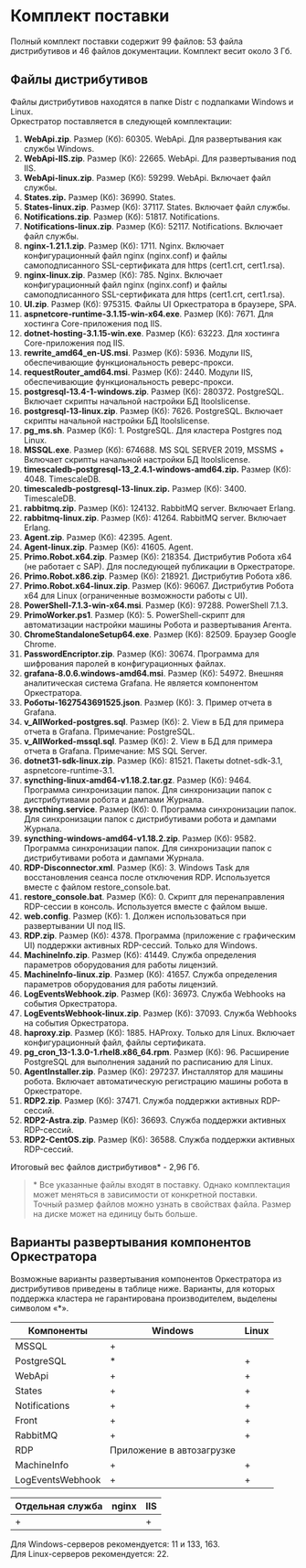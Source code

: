 # Комплект поставки

Полный комплект поставки содержит 99 файлов: 53 файла дистрибутивов и 46 файлов документации. Комплект весит около 3 Гб.

## Файлы дистрибутивов 

Файлы дистрибутивов находятся в папке Distr с подпапками Windows и Linux.\
Оркестратор поставляется в следующей комплектации:

1. **WebApi.zip**. Размер (Кб): 60305. WebApi. Для развертывания как службы Windows.
2. **WebApi-IIS.zip**. Размер (Кб):	22665. WebApi. Для развертывания под IIS.
3. **WebApi-linux.zip**. Размер (Кб):	59299. WebApi. Включает файл службы.
4. **States.zip.** Размер (Кб):	36990. States.
5. **States-linux.zip**. Размер (Кб): 37117. States. Включает файл службы.
6. **Notifications.zip**.	Размер (Кб): 51817.	Notifications.
7. **Notifications-linux.zip**.	Размер (Кб): 52117. Notifications. Включает файл службы.
8. **nginx-1.21.1.zip**. Размер (Кб): 1711.	Nginx. Включает конфигурационный файл nginx (nginx.conf) и файлы самоподписанного SSL-сертификата для https (cert1.crt, cert1.rsa).
9. **nginx-linux.zip**. Размер (Кб): 785. Nginx. Включает конфигурационный файл nginx (nginx.conf) и файлы самоподписанного SSL-сертификата для https (cert1.crt, cert1.rsa).
10. **UI.zip**. Размер (Кб): 975315. Файлы UI Оркестратора в браузере, SPA.
11. **aspnetcore-runtime-3.1.15-win-x64.exe**. Размер (Кб): 7671. Для хостинга Core-приложения под IIS.
12. **dotnet-hosting-3.1.15-win.exe**. Размер (Кб):	63223. Для хостинга Core-приложения под IIS.
13. **rewrite_amd64_en-US.msi**. Размер (Кб):	5936.	Модули IIS, обеспечивающие функциональность реверс-прокси.
14. **requestRouter_amd64.msi**. Размер (Кб):	2440. Модули IIS, обеспечивающие функциональность реверс-прокси.
15. **postgresql-13.4-1-windows.zip**. Размер (Кб): 280372. PostgreSQL. Включает скрипты начальной настройки БД ltoolslicense.
16. **postgresql-13-linux.zip**. Размер (Кб): 7626. PostgreSQL. Включает скрипты начальной настройки БД ltoolslicense.
17. **pg_ms.sh**.	Размер (Кб): 1. PostgreSQL. Для кластера Postgres под Linux.
18. **MSSQL.exe**. Размер (Кб): 674688. MS SQL SERVER 2019, MSSMS	+	Включает скрипты начальной настройки БД ltoolslicense.
19. **timescaledb-postgresql-13_2.4.1-windows-amd64.zip.** Размер (Кб): 4048.	TimescaleDB.
20. **timescaledb-postgresql-13-linux.zip.** Размер (Кб): 3400. TimescaleDB.
21. **rabbitmq.zip**. Размер (Кб): 124132. RabbitMQ server. Включает Erlang.
22. **rabbitmq-linux.zip**.	Размер (Кб): 41264. RabbitMQ server. Включает Erlang.
23. **Agent.zip**. Размер (Кб): 42395. Agent.
24. **Agent-linux.zip**. Размер (Кб): 41605. Agent.
25. **Primo.Robot.x64.zip**. Размер (Кб): 218354.	Дистрибутив Робота x64 (не работает с SAP). Для последующей публикации в Оркестраторе.
26. **Primo.Robot.x86.zip**. Размер (Кб): 218921. Дистрибутив Робота x86.
27. **Primo.Robot.x64-linux.zip**. Размер (Кб):	96067. Дистрибутив Робота x64 для Linux (ограниченные возможности работы с UI).
28. **PowerShell-7.1.3-win-x64.msi**. Размер (Кб): 97288. PowerShell 7.1.3.
29. **PrimoWorker.ps1**. Размер (Кб): 5. PowerShell-скрипт для автоматизации настройки машины Робота и развертывания Агента.
30. **ChromeStandaloneSetup64.exe**. Размер (Кб): 82509. Браузер Google Chrome.
31. **PasswordEncriptor.zip**. Размер (Кб): 30674. Программа для шифрования паролей в конфигурационных файлах.
32. **grafana-8.0.6.windows-amd64.msi**. Размер (Кб): 54972. Внешняя аналитическая система Grafana. Не является компонентом Оркестратора.
33. **Роботы-1627543691525.json**. Размер (Кб): 3. Пример отчета в Grafana.
34. **v_AllWorked-postgres.sql**.	Размер (Кб): 2.	View в БД для примера отчета в Grafana. Примечание: PostgreSQL.
35. **v_AllWorked-mssql.sql**. Размер (Кб):	2. View в БД для примера отчета в Grafana. Примечание:	MS SQL Server.
36. **dotnet31-sdk-linux.zip**. Размер (Кб): 81521. Пакеты dotnet-sdk-3.1, aspnetcore-runtime-3.1.
37. **syncthing-linux-amd64-v1.18.2.tar.gz**.	Размер (Кб): 9464. Программа синхронизации папок. Для синхронизации папок с дистрибутивами робота и дампами Журнала.
38. **syncthing.service**. Размер (Кб): 0. Программа синхронизации папок. Для синхронизации папок с дистрибутивами робота и дампами Журнала.
39. **syncthing-windows-amd64-v1.18.2.zip**. Размер (Кб): 9582. Программа синхронизации папок. Для синхронизации папок с дистрибутивами робота и дампами Журнала.
40. **RDP-Disconnector.xml**. Размер (Кб): 3. Windows Task для восстановления сеанса после отключения RDP. Используется вместе с файлом restore_console.bat.
41. **restore_console.bat**. Размер (Кб):	0. Скрипт для перенаправления RDP-сессии в консоль. Используется вместе с файлом выше.
42. **web.config**. Размер (Кб): 1. Должен использоваться при развертывании UI под IIS.
43. **RDP.zip**. Размер (Кб):	4378. Программа (приложение с графическим UI) поддержки активных RDP-сессий. Только для Windows.
44. **MachineInfo.zip**. Размер (Кб):	41449. Служба определения параметров оборудования для работы лицензий.
45. **MachineInfo-linux.zip**. Размер (Кб): 41657. Служба определения параметров оборудования для работы лицензий.
46. **LogEventsWebhook.zip**.	Размер (Кб): 36973. Служба Webhooks на события Оркестратора.
47. **LogEventsWebhook-linux.zip**. Размер (Кб): 37093. Служба Webhooks на события Оркестратора.
48. **haproxy.zip**. Размер (Кб):	1885.	HAProxy. Только для Linux. Включает конфигурационный файл, файлы сертификата.
49. **pg_cron_13-1.3.0-1.rhel8.x86_64.rpm**. Размер (Кб):	96. Расширение PostgreSQL для выполнения заданий по расписанию для Linux.
50. **AgentInstaller.zip**. Размер (Кб): 297237. Инсталлятор для машины робота. Включает автоматическую регистрацию машины робота в Оркестраторе.
51. **RDP2.zip**. Размер (Кб): 37471. Служба поддержки активных RDP-сессий.
52. **RDP2-Astra.zip**. Размер (Кб): 36693. Служба поддержки активных RDP-сессий.
53. **RDP2-CentOS.zip**. Размер (Кб): 36588. Служба поддержки активных RDP-сессий.

Итоговый вес файлов дистрибутивов\* -	2,96 Гб.

> \* Все указанные файлы входят в поставку. Однако комплектация может меняться в зависимости от конкретной поставки.\
> Точный размер файлов можно узнать в свойствах файла. Размер на диске может на единицу быть больше.

## Варианты развертывания компонентов Оркестратора 

Возможные варианты развертывания компонентов Оркестратора из дистрибутивов приведены в таблице ниже. Варианты, для которых поддержка кластера не гарантирована производителем, выделены символом «*».

| Компоненты | Windows | Linux |
| ---------- | ------- | ----- |
| MSSQL      | +       |   |
| PostgreSQL | \*      | + |
| WebApi     | +       | + |
| States     | +       | + |
| Notifications | +    | + |
| Front      | +       | + |
| RabbitMQ   | +       | + |
| RDP        | Приложение в автозагрузке |  |
| MachineInfo | +      | + |
| LogEventsWebhook | + | + |


| Отдельная служба | nginx   | IIS   |
| ---------------- | ------- | ----- |
| +                |         | +     |

Для Windows-серверов рекомендуется: 11 и 133, 163.\
Для Linux-серверов рекомендуется: 22.

